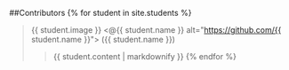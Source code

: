 ##Contributors
{% for student in site.students %}
  >{{ student.image }}
  <@{{ student.name }} alt="https://github.com/{{ student.name }}"> ({{ student.name }})
  >>{{ student.content | markdownify }}
{% endfor %}
